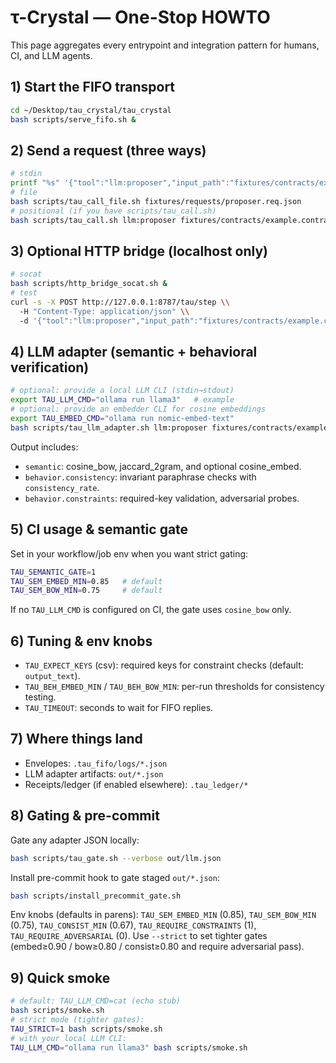 # τ-Crystal — One-Stop HOWTO

This page aggregates every entrypoint and integration pattern for humans, CI, and LLM agents.

## 1) Start the FIFO transport
```bash
cd ~/Desktop/tau_crystal/tau_crystal
bash scripts/serve_fifo.sh &
```

## 2) Send a request (three ways)
```bash
# stdin
printf "%s" '{"tool":"llm:proposer","input_path":"fixtures/contracts/example.contract.json","output_path":"out/resp.json"}' | bash scripts/tau_pipe.sh
# file
bash scripts/tau_call_file.sh fixtures/requests/proposer.req.json
# positional (if you have scripts/tau_call.sh)
bash scripts/tau_call.sh llm:proposer fixtures/contracts/example.contract.json out/resp2.json
```

## 3) Optional HTTP bridge (localhost only)
```bash
# socat
bash scripts/http_bridge_socat.sh &
# test
curl -s -X POST http://127.0.0.1:8787/tau/step \\
  -H "Content-Type: application/json" \\
  -d '{"tool":"llm:proposer","input_path":"fixtures/contracts/example.contract.json","output_path":"out/bridge.json"}'
```

## 4) LLM adapter (semantic + behavioral verification)
```bash
# optional: provide a local LLM CLI (stdin→stdout)
export TAU_LLM_CMD="ollama run llama3"   # example
# optional: provide an embedder CLI for cosine embeddings
export TAU_EMBED_CMD="ollama run nomic-embed-text"
bash scripts/tau_llm_adapter.sh llm:proposer fixtures/contracts/example.contract.json out/llm.json
```
Output includes:
- `semantic`: cosine_bow, jaccard_2gram, and optional cosine_embed.
- `behavior.consistency`: invariant paraphrase checks with `consistency_rate`.
- `behavior.constraints`: required-key validation, adversarial probes.

## 5) CI usage & semantic gate
Set in your workflow/job env when you want strict gating:
```bash
TAU_SEMANTIC_GATE=1
TAU_SEM_EMBED_MIN=0.85   # default
TAU_SEM_BOW_MIN=0.75     # default
```
If no `TAU_LLM_CMD` is configured on CI, the gate uses `cosine_bow` only.

## 6) Tuning & env knobs
- `TAU_EXPECT_KEYS` (csv): required keys for constraint checks (default: `output_text`).
- `TAU_BEH_EMBED_MIN` / `TAU_BEH_BOW_MIN`: per-run thresholds for consistency testing.
- `TAU_TIMEOUT`: seconds to wait for FIFO replies.

## 7) Where things land
- Envelopes: `.tau_fifo/logs/*.json`
- LLM adapter artifacts: `out/*.json`
- Receipts/ledger (if enabled elsewhere): `.tau_ledger/*`

## 8) Gating & pre-commit
Gate any adapter JSON locally:
```bash
bash scripts/tau_gate.sh --verbose out/llm.json
```
Install pre-commit hook to gate staged `out/*.json`:
```bash
bash scripts/install_precommit_gate.sh
```
Env knobs (defaults in parens): `TAU_SEM_EMBED_MIN` (0.85), `TAU_SEM_BOW_MIN` (0.75), `TAU_CONSIST_MIN` (0.67), `TAU_REQUIRE_CONSTRAINTS` (1), `TAU_REQUIRE_ADVERSARIAL` (0).
Use `--strict` to set tighter gates (embed≥0.90 / bow≥0.80 / consist≥0.80 and require adversarial pass).

## 9) Quick smoke
```bash
# default: TAU_LLM_CMD=cat (echo stub)
bash scripts/smoke.sh
# strict mode (tighter gates):
TAU_STRICT=1 bash scripts/smoke.sh
# with your local LLM CLI:
TAU_LLM_CMD="ollama run llama3" bash scripts/smoke.sh
```

